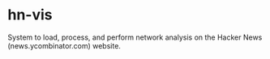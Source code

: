 # hn-vis
System to load, process, and perform network analysis on the Hacker News (news.ycombinator.com) website.

